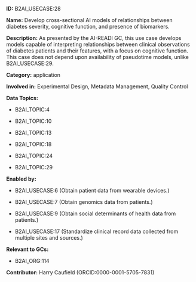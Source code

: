**ID:** B2AI_USECASE:28

**Name:** Develop cross-sectional AI models of relationships between diabetes severity, cognitive function, and presence of biomarkers.

**Description:** As presented by the AI-READI GC, this use case develops models capable of interpreting relationships between clinical observations of diabetes patients and their features, with a focus on cognitive function. This case does not depend upon availability of pseudotime models, unlike B2AI_USECASE:29.

**Category:** application

**Involved in:** Experimental Design, Metadata Management, Quality Control

**Data Topics:**

- B2AI_TOPIC:4

- B2AI_TOPIC:10

- B2AI_TOPIC:13

- B2AI_TOPIC:18

- B2AI_TOPIC:24

- B2AI_TOPIC:29

**Enabled by:**

- B2AI_USECASE:6 (Obtain patient data from wearable devices.)

- B2AI_USECASE:7 (Obtain genomics data from patients.)

- B2AI_USECASE:9 (Obtain social determinants of health data from patients.)

- B2AI_USECASE:17 (Standardize clinical record data collected from multiple sites and sources.)

**Relevant to GCs:**

- B2AI_ORG:114

**Contributor:** Harry Caufield
 (ORCID:0000-0001-5705-7831)

